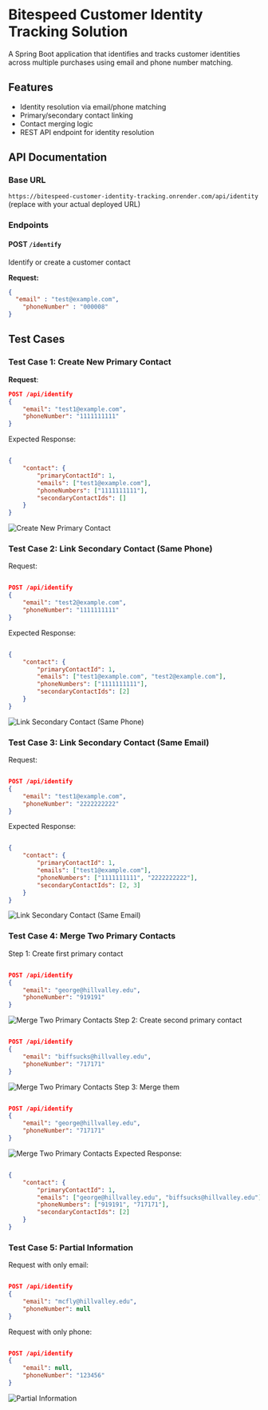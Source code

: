 # Bitespeed Customer Identity Tracking Solution

A Spring Boot application that identifies and tracks customer identities across multiple purchases using email and phone number matching.

## Features

- Identity resolution via email/phone matching
- Primary/secondary contact linking
- Contact merging logic
- REST API endpoint for identity resolution

## API Documentation

### Base URL
`https://bitespeed-customer-identity-tracking.onrender.com/api/identity` (replace with your actual deployed URL)

### Endpoints

#### POST `/identify`
Identify or create a customer contact

**Request:**
```json
{
  "email" : "test@example.com",
    "phoneNumber" : "000008"
}
```
## Test Cases

### Test Case 1: Create New Primary Contact
**Request**:
```json
POST /api/identify
{
    "email": "test1@example.com",
    "phoneNumber": "1111111111"
}
```
Expected Response:

```json

{
    "contact": {
        "primaryContactId": 1,
        "emails": ["test1@example.com"],
        "phoneNumbers": ["1111111111"],
        "secondaryContactIds": []
    }
}
```
![Create New Primary Contact](screenshot/Create_Contact.png)
### Test Case 2: Link Secondary Contact (Same Phone)

Request:

```json

POST /api/identify
{
    "email": "test2@example.com",
    "phoneNumber": "1111111111"
}
```
Expected Response:

```json

{
    "contact": {
        "primaryContactId": 1,
        "emails": ["test1@example.com", "test2@example.com"],
        "phoneNumbers": ["1111111111"],
        "secondaryContactIds": [2]
    }
}
```
![Link Secondary Contact (Same Phone)](screenshot/Add_the_secondary_contact(same_phone).png)
### Test Case 3: Link Secondary Contact (Same Email)

Request:

```json

POST /api/identify
{
    "email": "test1@example.com",
    "phoneNumber": "2222222222"
}
```
Expected Response:

```json

{
    "contact": {
        "primaryContactId": 1,
        "emails": ["test1@example.com"],
        "phoneNumbers": ["1111111111", "2222222222"],
        "secondaryContactIds": [2, 3]
    }
}
```
![Link Secondary Contact (Same Email)](screenshot/Add_the_secondary_contact(same_email).png)
### Test Case 4: Merge Two Primary Contacts

Step 1: Create first primary contact

```json

POST /api/identify
{
    "email": "george@hillvalley.edu",
    "phoneNumber": "919191"
}
```
![Merge Two Primary Contacts](screenshot/merge1.png)
Step 2: Create second primary contact

```json

POST /api/identify
{
    "email": "biffsucks@hillvalley.edu",
    "phoneNumber": "717171"
}
```
![Merge Two Primary Contacts](screenshot/merge2.png)
Step 3: Merge them

```json

POST /api/identify
{
    "email": "george@hillvalley.edu",
    "phoneNumber": "717171"
}
```
![Merge Two Primary Contacts](screenshot/merge3.png)
Expected Response:

```json

{
    "contact": {
        "primaryContactId": 1,
        "emails": ["george@hillvalley.edu", "biffsucks@hillvalley.edu"],
        "phoneNumbers": ["919191", "717171"],
        "secondaryContactIds": [2]
    }
}
```
### Test Case 5: Partial Information

Request with only email:

```json

POST /api/identify
{
    "email": "mcfly@hillvalley.edu",
    "phoneNumber": null
}
```
Request with only phone:

```json

POST /api/identify
{
    "email": null,
    "phoneNumber": "123456"
}
```
![Partial Information](screenshot/partial.png)
